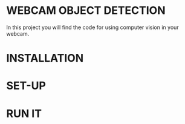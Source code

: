 # WEBCAM OBJECT DETECTION 
In this project you will find the code for using computer vision in your webcam. 

# INSTALLATION 


# SET-UP


# RUN IT


